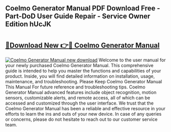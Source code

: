 ## Coelmo Generator Manual PDF Download Free - Part-DoD User Guide Repair - Service Owner Edition hUcJK

# <h2><a href="http://bc98696.oget.top/?id=Coelmo+Generator+Manual">🔗Download New 👉🔴 Coelmo Generator Manual</a></h2>

[![Coelmo Generator Manual new download](https://i.imgur.com/5g1atiW.png)](http://bc98696.oget.top/?id=Coelmo+Generator+Manual)
Welcome to the user manual for your newly purchased Coelmo Generator Manual. This comprehensive guide is intended to help you master the functions and capabilities of your product. Inside, you will find detailed information on installation, usage, maintenance, and troubleshooting. Please Keep Coelmo Generator Manual This Manual For future reference and troubleshooting tips. Coelmo Generator Manual advanced features include object recognition, motion sensors, customizable alerts, and remote access, all of which can be accessed and customized through the user interface. We trust that the Coelmo Generator Manual has been a reliable and effective resource in your efforts to learn the ins and outs of your new device. In case of any queries or concerns, please do not hesitate to reach out to our customer service team.
